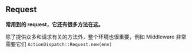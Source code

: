 ## Request

**常用到的 request，它还有很多方法在这。**

除了提供众多和请求有关的方法外，整个环境也很重要，例如 Middleware 非常需要它们 `ActionDispatch::Request.new(env)`